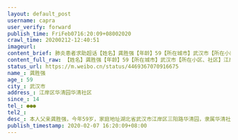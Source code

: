 ```yaml
---
layout: default_post
username: capra
user_verify: forward
publish_time: FriFeb0716:20:09+08002020
crawl_time: 20200212-12:40:51
imageurl: 
content_brief: 肺炎患者求助超话【姓名】龚胜强【年龄】59【所在城市】武汉市【所在小区、社区】江岸区华清园华清社区【患病时间】14【联系方式】●●●【其他紧急联系人】【病情描述】本人父亲：龚胜强，今年59岁，家庭地址: 湖北省武汉市江岸区三阳路华清园，隶属华清社区。1月25日低烧37.5℃，由 ...全文
content_full_raw: 【姓名】龚胜强【年龄】59【所在城市】武汉市【所在小区、社区】江岸区华清园华清社区【患病时间】14【联系方式】●●●【其他紧急联系人】【病情描述】本人父亲：龚胜强，今年59岁，家庭地址:湖北省武汉市江岸区三阳路华清园，隶属华清社区。1月25日低烧37.5℃，由于武汉当时医疗资源及其匮乏，政府倡导轻症者可自行居家隔离，父亲平时身体体质良好，无慢性病，决定在家自行吃药隔离。但2月2号起病情开始恶化，出现昏睡，无食欲，乏力，呼吸困难。2月4日去中医医院拍CT，显示双肺感染性病灶。2月4号晚上6点拨打120送至协和医院抢救，因为没有确诊只开了消炎针在门诊吸氧打针，治疗结束已到凌晨1点，没有车回家两位老人在没有空调寒冷的门诊大厅坐了一夜导致病情加重，5号早上自己在协和排队做了核酸检测，6号中午收到新型冠状病毒肺炎确诊通知。出了结果之后第一时间联系了街道社区，但一直迟迟没有床位提供，目前也没有任何机构能够给予救治与帮助。父亲如今已无法正常进食，无自理能力，呼吸困难，腹泻胸闷，无法离开氧气，不知道还能支撑几天。市长热线、疫情专线、卫健委、人民日报记者、各大媒体均有联系，均无果。目前一直在照顾我父亲有心脏病史的母亲也已经开始出现发烧，乏力，心慌胸闷的症状，为了保护我不让我感染一直强撑着虚弱的身体带着我父亲去看病吸氧打针自救，我本人于2016年育有一子，存活13天不幸夭折。2020年1月，很幸运再次育有一女，还在母乳期，目前很健康，我不想我的女儿刚生下不久就没有了外公外婆，我父亲再不立即入院接受治疗不知道还能撑几天，再这样下去我的母亲症状也越来越严重，到时候我不得不去照顾他们，那个时候我仅2个月大的孩子又该怎么办？请大家帮帮忙我，感谢好心人的转发，谢谢你们！如有床位请联系我，联系人龚慧：186 2770 3890。
status_url: https://m.weibo.cn/status/4469367070916675
name_: 龚胜强
age_: 59
city_: 武汉市
address_: 江岸区华清园华清社区
since_: 14
tel_: ●●●
tel2_: 
desc_: 本人父亲龚胜强，今年59岁，家庭地址湖北省武汉市江岸区三阳路华清园，隶属华清社区。1月25日低烧37.5℃，由于武汉当时医疗资源及其匮乏，政府倡导轻症者可自行居家隔离，父亲平时身体体质良好，无慢性病，决定在家自行吃药隔离。但2月2号起病情开始恶化，出现昏睡，无食欲，乏力，呼吸困难。2月4日去中医医院拍CT，显示双肺感染性病灶。2月4号晚上6点拨打120送至协和医院抢救，因为没有确诊只开了消炎针在门诊吸氧打针，治疗结束已到凌晨1点，没有车回家两位老人在没有空调寒冷的门诊大厅坐了一夜导致病情加重，5号早上自己在协和排队做了核酸检测，6号中午收到新型冠状病毒肺炎确诊通知。出了结果之后第一时间联系了街道社区，但一直迟迟没有床位提供，目前也没有任何机构能够给予救治与帮助。父亲如今已无法正常进食，无自理能力，呼吸困难，腹泻胸闷，无法离开氧气，不知道还能支撑几天。市长热线、疫情专线、卫健委、人民日报记者、各大媒体均有联系，均无果。目前一直在照顾我父亲有心脏病史的母亲也已经开始出现发烧，乏力，心慌胸闷的症状，为了保护我不让我感染一直强撑着虚弱的身体带着我父亲去看病吸氧打针自救，我本人于2016年育有一子，存活13天不幸夭折。2020年1月，很幸运再次育有一女，还在母乳期，目前很健康，我不想我的女儿刚生下不久就没有了外公外婆，我父亲再不立即入院接受治疗不知道还能撑几天，再这样下去我的母亲症状也越来越严重，到时候我不得不去照顾他们，那个时候我仅2个月大的孩子又该怎么办？请大家帮帮忙我，感谢好心人的转发，谢谢你们！如有床位请联系我，联系人龚慧186 2770 3890。
publish_timestamp: 2020-02-07 16:20:09+08:00
---
```


